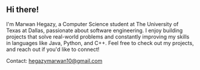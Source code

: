 ## Hi there! 

I'm Marwan Hegazy, a Computer Science student at The University of Texas at Dallas, passionate about software engineering. I enjoy building projects that solve real-world problems and constantly improving my skills in languages like Java, Python, and C++. Feel free to check out my projects, and reach out if you'd like to connect!

Contact: hegazymarwan10@gmail.com

